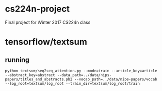 # cs224n-project
Final project for Winter 2017 CS224n class

# tensorflow/textsum

## running
```
python textsum/seq2seq_attention.py --mode=train --article_key=article --abstract_key=abstract --data_path=../data/nips-papers/titles_and_abstracts.pb2 --vocab_path=../data/nips-papers/vocab --log_root=textsum/log_root --train_dir=textsum/log_root/train
```